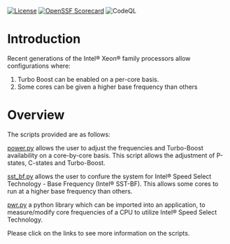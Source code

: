 [![License](https://img.shields.io/badge/License-BSD%203--Clause-blue.svg)](https://opensource.org/licenses/BSD-3-Clause)
[![OpenSSF Scorecard](https://api.securityscorecards.dev/projects/github.com/intel/CommsPowerManagement/badge)](https://securityscorecards.dev/viewer/?uri=github.com/intel/CommsPowerManagement)
![CodeQL](https://github.com/intel/userspace-cni-network-plugin/actions/workflows/codeql.yml/badge.svg?branch=main)


# Introduction

Recent generations of the Intel® Xeon® family processors allow configurations
where:

1. Turbo Boost can be enabled on a per-core basis.
2. Some cores can be given a higher base frequency than others

# Overview

The scripts provided are as follows:

[power.py](power.md) allows the user
to adjust the frequencies and Turbo-Boost availability on a core-by-core basis.
This script allows the adjustment of P-states, C-states and Turbo-Boost.

[sst_bf.py](sst_bf.md) allows the user to confure the system for
Intel® Speed Select Technology - Base Frequency (Intel® SST-BF).
This allows some cores to run at a higher base frequency than
others.

[pwr.py](pwr.md) a python library which can be imported into an application,
to measure/modify core frequencies of a CPU to utilize Intel® Speed Select Technology.

Please click on the links to see more information on the scripts.
